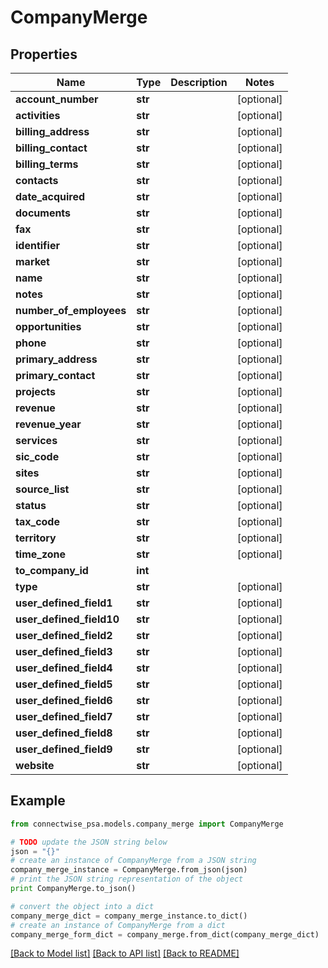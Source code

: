 # CompanyMerge


## Properties
Name | Type | Description | Notes
------------ | ------------- | ------------- | -------------
**account_number** | **str** |  | [optional] 
**activities** | **str** |  | [optional] 
**billing_address** | **str** |  | [optional] 
**billing_contact** | **str** |  | [optional] 
**billing_terms** | **str** |  | [optional] 
**contacts** | **str** |  | [optional] 
**date_acquired** | **str** |  | [optional] 
**documents** | **str** |  | [optional] 
**fax** | **str** |  | [optional] 
**identifier** | **str** |  | [optional] 
**market** | **str** |  | [optional] 
**name** | **str** |  | [optional] 
**notes** | **str** |  | [optional] 
**number_of_employees** | **str** |  | [optional] 
**opportunities** | **str** |  | [optional] 
**phone** | **str** |  | [optional] 
**primary_address** | **str** |  | [optional] 
**primary_contact** | **str** |  | [optional] 
**projects** | **str** |  | [optional] 
**revenue** | **str** |  | [optional] 
**revenue_year** | **str** |  | [optional] 
**services** | **str** |  | [optional] 
**sic_code** | **str** |  | [optional] 
**sites** | **str** |  | [optional] 
**source_list** | **str** |  | [optional] 
**status** | **str** |  | [optional] 
**tax_code** | **str** |  | [optional] 
**territory** | **str** |  | [optional] 
**time_zone** | **str** |  | [optional] 
**to_company_id** | **int** |  | 
**type** | **str** |  | [optional] 
**user_defined_field1** | **str** |  | [optional] 
**user_defined_field10** | **str** |  | [optional] 
**user_defined_field2** | **str** |  | [optional] 
**user_defined_field3** | **str** |  | [optional] 
**user_defined_field4** | **str** |  | [optional] 
**user_defined_field5** | **str** |  | [optional] 
**user_defined_field6** | **str** |  | [optional] 
**user_defined_field7** | **str** |  | [optional] 
**user_defined_field8** | **str** |  | [optional] 
**user_defined_field9** | **str** |  | [optional] 
**website** | **str** |  | [optional] 

## Example

```python
from connectwise_psa.models.company_merge import CompanyMerge

# TODO update the JSON string below
json = "{}"
# create an instance of CompanyMerge from a JSON string
company_merge_instance = CompanyMerge.from_json(json)
# print the JSON string representation of the object
print CompanyMerge.to_json()

# convert the object into a dict
company_merge_dict = company_merge_instance.to_dict()
# create an instance of CompanyMerge from a dict
company_merge_form_dict = company_merge.from_dict(company_merge_dict)
```
[[Back to Model list]](../README.md#documentation-for-models) [[Back to API list]](../README.md#documentation-for-api-endpoints) [[Back to README]](../README.md)


